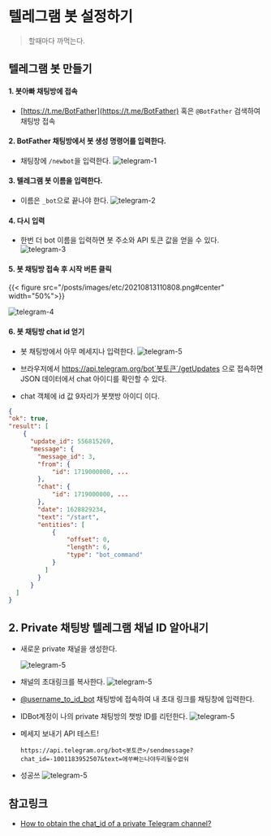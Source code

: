# 텔레그램 봇 설정하기


> 할때마다 까먹는다.

## 텔레그램 봇 만들기

#### 1. 봇아빠 채팅방에 접속
- [https://t.me/BotFather](https://t.me/BotFather) 혹은 `@BotFather` 검색하여 채팅방 접속

#### 2. BotFather 채팅방에서 봇 생성 명령어를 입력한다.
- 채팅창에 `/newbot`을 입력한다.
  ![telegram-1](/posts/images/etc/20210813105155.png)
  
#### 3. 텔레그램 봇 이름을 입력한다.
- 이름은 `_bot`으로 끝나야 한다.
    ![telegram-2](/posts/images/etc/20210813105538.png)

#### 4. 다시 입력
- 한번 더 bot 이름을 입력하면 봇 주소와 API 토큰 값을 얻을 수 있다.
    ![telegram-3](/posts/images/etc/20210813105916.png)
  
#### 5. 봇 채팅방 접속 후 시작 버튼 클릭
{{< figure src="/posts/images/etc/20210813110808.png#center" width="50%">}}

![telegram-4](/posts/images/etc/20210813110808.png)

#### 6. 봇 채팅방 chat id 얻기
- 봇 채팅방에서 아무 메세지나 입력한다.
  ![telegram-5](/posts/images/etc/20210813012213.png)

- 브라우저에서 https://api.telegram.org/bot`봇토큰`/getUpdates 으로 접속하면 JSON 데이터에서 chat 아이디를 확인할 수 있다.
- chat 객체에 id 값 9자리가 봇챗방 아이디 이다.
```json
{
"ok": true,
"result": [
    {
      "update_id": 556815269,
      "message": {
        "message_id": 3,
        "from": {
            "id": 1719000000, ...
        },
        "chat": {
            "id": 1719000000, ...
        },
        "date": 1628829234,
        "text": "/start",
        "entities": [
            {
                "offset": 0,
                "length": 6,
                "type": "bot_command"
            }
          ]
        }
      }
  ]
}
```

## 2. Private 채팅방 텔레그램 채널 ID 알아내기
- 새로운 private 채널을 생성한다.
  
    ![telegram-5](/posts/images/etc/20210813023637.png)

- 채널의 초대링크를 복사한다.
  ![telegram-5](/posts/images/etc/20210813025156.png)

- [@username_to_id_bot](https://t.me/username_to_id_bot) 채팅방에 접속하여 내 초대 링크를 채팅창에 입력한다.
- IDBot계정이 나의 private 채팅방의 챗방 ID를 리턴한다.
  ![telegram-5](/posts/images/etc/20210813025400.png)

- 메세지 보내기 API 테스트!
    ```shell
    https://api.telegram.org/bot<봇토큰>/sendmessage?chat_id=-1001183952507&text=에쑤빠는나야두리될수없숴
    ```
- 성공쓰
    ![telegram-5](/posts/images/etc/20210813030239.png)
  
## 참고링크
* [How to obtain the chat_id of a private Telegram channel?](https://stackoverflow.com/questions/33858927/how-to-obtain-the-chat-id-of-a-private-telegram-channel)
